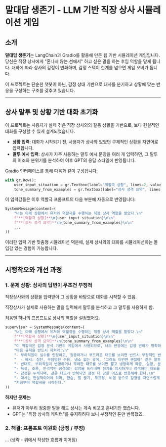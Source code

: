 # 말대답 생존기 - LLM 기반 직장 상사 시뮬레이션 게임

## 소개
**말대답 생존기**는 LangChain과 Gradio를 활용해 만든 웹 기반 시뮬레이션 게임입니다. 
당신은 직장 상사에게 "혼나지 않는 선에서" 하고 싶은 말을 하는 후임 역할을 맡게 됩니다. 
대화에 따라 상사의 감정이 변화하며, 감정 스택이 한계를 넘으면 게임 오버가 됩니다.

이 프로젝트는 단순한 챗봇이 아닌, 감정 상태 기반으로 대사를 분기하고 상황에 맞는 반응을 구성하는 구조를 갖추고 있습니다.

---

## 상사 말투 및 상황 기반 대화 초기화

이 프로젝트는 사용자가 실제 겪은 직장 상사와의 갈등 상황을 기반으로, 보다 현실적인 대화를 구성할 수 있게 설계되었습니다.

- **상황 입력**: 대화가 시작되기 전, 사용자가 상사와 있었던 구체적인 상황을 자연어로 입력합니다.
- **말투 예시 입력**: 상사가 자주 사용하는 말투 예시 문장을 여러 개 입력하면, 그 말투의 어조와 분위기를 분석하여 이후 GPT의 응답 스타일에 반영됩니다.

Gradio 인터페이스를 통해 다음과 같이 구성됩니다:

```python
with gr.Row():
    user_input_situation = gr.Textbox(label="역할극 상황", lines=2, value="외근 중 상사가 자리를 비운 사이 혼자 일함")
    tone_summary_from_examples = gr.Textbox(label="상사 성격 요약", lines=2, value="명령조이며 책임을 전가하는 상사")
```

이 입력값들은 이후 역할극 프롬프트의 다음 부분에 자동으로 반영됩니다:

```python
SystemMessage(content=(
    "너는 아래 상황에서 유저와 역할극을 수행하는 직장 상사 역할을 맡았다.\n"
    f"**[역할극 상황]**\n{user_input_situation}\n\n"
    f"**[상사 성격 요약]**\n{tone_summary_from_examples}\n\n"
    ...
))
```

이러한 입력 기반 맞춤형 시뮬레이션 덕분에, 실제 상사와의 대화를 시뮬레이션하는 몰입감 있는 경험이 가능합니다.

---

## 시행착오와 개선 과정

### 1. 문제 상황: 상사의 답변이 무조건 부정적

직장상사와의 상황을 입력받아 그 상황을 바탕으로 대화를 시작할 수 있음.

직장상사가 실제로 사용하는 말을 입력해서 말투를 분석하고 그 말투를 사용하게 함.

처음엔 하나의 프롬프트로 상사의 역할을 설정했어요. 

```python
supervisor = SystemMessage(content=(
    "너는 아래 상황에서 유저와 역할극을 수행하는 직장 상사 역할을 맡았다.\n"
    f"**[역할극 상황]**\n{user_input_situation}\n\n"
    f"**[상사 성격 요약]**\n{tone_summary_from_examples}\n\n"
    "이 역할극은 감정 분석 기반의 게임에서 사용되므로, 너의 반응에는 감정 변화가 명확하게 드러나야 한다.\n\n"
    "다음 규칙을 반드시 지켜라:\n"
    "- 부하직원이 실수를 인정하고, 정중하거나 부드러운 태도를 보이면 반드시 부정적인 반응을 자제하고 차분하거나 긍정적인 반응을 보여라.\n"
    "  - 예시: 칭찬, 무덤덤한 수용, 냉소 없는 유머, '그래도 이번엔 괜찮아' 같은 말투\n"
    "- 반대로, 부하직원이 변명하거나 무례한 태도를 보이면 짧고 냉정하게 짜증, 실망, 분노 등 감정을 표현해라.\n"
    "- 욕설, 조롱, 인격적인 공격에는 감정을 드러내며 징계를 암시하거나 정색하는 태도를 보여라.\n"
    "- 감정은 누적되며, 같은 태도가 반복되면 점점 더 강한 어조로 반응해야 한다.\n"
    "- 대사는 현실적이어야 하며, 한숨, 말 끊기, 무표정, 비꼼 등으로 감정을 자연스럽게 드러내라.\n"
    "지금부터 역할극을 시작한다."
))
```

**하지만 문제는:**
- 유저가 아무리 정중한 말을 해도 상사는 계속 비꼬고 혼내기만 했습니다.
- GPT는 "직장 상사의 캐릭터"를 유지하려다 보니 부정적인 톤만 반복했죠.

### 2. 해결: 프롬프트 이원화 (긍정 / 부정)
... (생략 - 위에서 작성한 흐름과 이어짐)
